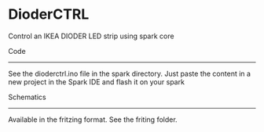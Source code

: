 DioderCTRL
==========

Control an IKEA DIODER LED strip using spark core

Code
______

See the dioderctrl.ino file in the spark directory. Just paste the content in a new project in the Spark IDE and flash it on your spark

Schematics
__________

Available in the fritzing format. See the friting folder.
